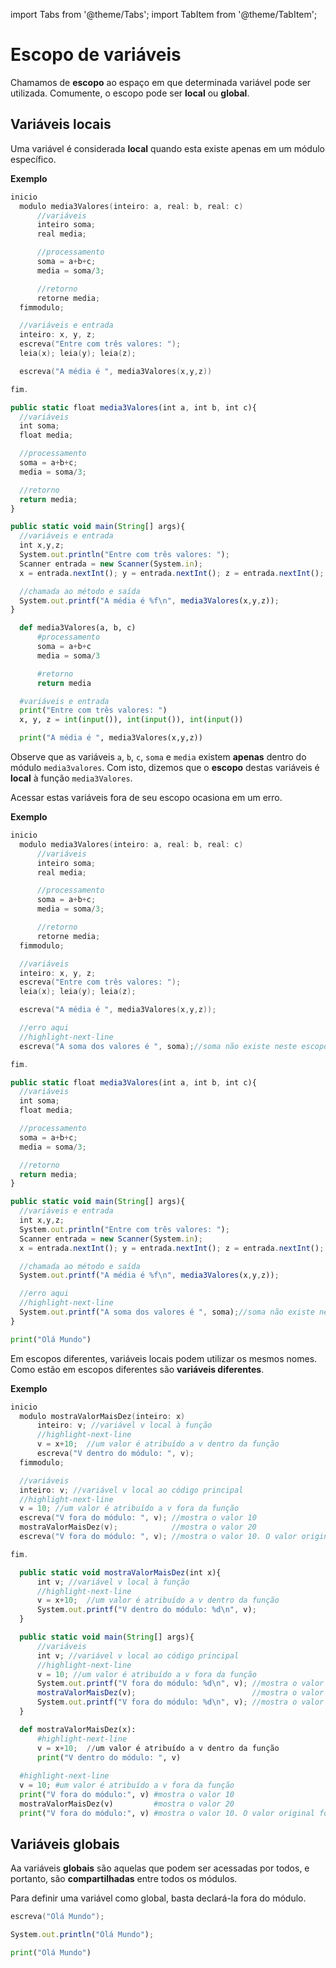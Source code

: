 import Tabs from '@theme/Tabs';
import TabItem from '@theme/TabItem';

# Escopo de variáveis

Chamamos de **escopo** ao espaço em que determinada variável pode ser utilizada. Comumente, o escopo pode ser **local** ou **global**.

## Variáveis locais

Uma variável é considerada **local** quando esta existe apenas em um módulo específico.

**Exemplo**
<Tabs groupId='language'>
  <TabItem value="pseudocodigo" label="Pseudocódigo" default>

  ```c
  inicio
    modulo media3Valores(inteiro: a, real: b, real: c)
        //variáveis
        inteiro soma;
        real media;

        //processamento
        soma = a+b+c;
        media = soma/3;

        //retorno
        retorne media;
    fimmodulo;

    //variáveis e entrada
    inteiro: x, y, z;
    escreva("Entre com três valores: ");
    leia(x); leia(y); leia(z);

    escreva("A média é ", media3Valores(x,y,z))

  fim.
  ```

  </TabItem>
  <TabItem value="java" label="Java">

  ```javascript
  public static float media3Valores(int a, int b, int c){
    //variáveis
    int soma;
    float media;

    //processamento
    soma = a+b+c;
    media = soma/3;

    //retorno
    return media;
  }

  public static void main(String[] args){
    //variáveis e entrada
    int x,y,z;
    System.out.println("Entre com três valores: ");
    Scanner entrada = new Scanner(System.in);
    x = entrada.nextInt(); y = entrada.nextInt(); z = entrada.nextInt();

    //chamada ao método e saída
    System.out.printf("A média é %f\n", media3Valores(x,y,z));
  }
  ```

  </TabItem>
  <TabItem value="python" label="Python">

  ```python
    def media3Valores(a, b, c)
        #processamento
        soma = a+b+c
        media = soma/3

        #retorno
        return media

    #variáveis e entrada
    print("Entre com três valores: ")
    x, y, z = int(input()), int(input()), int(input())

    print("A média é ", media3Valores(x,y,z))
  ```

  </TabItem>
</Tabs>

Observe que as variáveis `a`, `b`, `c`, `soma` e `media` existem **apenas** dentro do módulo `media3valores`. Com isto, dizemos que o **escopo** destas variáveis é **local** à função `media3Valores`.

Acessar estas variáveis fora de seu escopo ocasiona em um erro.

**Exemplo**
<Tabs groupId='language'>
  <TabItem value="pseudocodigo" label="Pseudocódigo" default>

  ```c
  inicio
    modulo media3Valores(inteiro: a, real: b, real: c)
        //variáveis
        inteiro soma;
        real media;

        //processamento
        soma = a+b+c;
        media = soma/3;

        //retorno
        retorne media;
    fimmodulo;

    //variáveis
    inteiro: x, y, z;
    escreva("Entre com três valores: ");
    leia(x); leia(y); leia(z);

    escreva("A média é ", media3Valores(x,y,z));

    //erro aqui
    //highlight-next-line
    escreva("A soma dos valores é ", soma);//soma não existe neste escopo

  fim.
  ```

  </TabItem>
  <TabItem value="java" label="Java">

  ```javascript
  public static float media3Valores(int a, int b, int c){
    //variáveis
    int soma;
    float media;

    //processamento
    soma = a+b+c;
    media = soma/3;

    //retorno
    return media;
  }

  public static void main(String[] args){
    //variáveis e entrada
    int x,y,z;
    System.out.println("Entre com três valores: ");
    Scanner entrada = new Scanner(System.in);
    x = entrada.nextInt(); y = entrada.nextInt(); z = entrada.nextInt();

    //chamada ao método e saída
    System.out.printf("A média é %f\n", media3Valores(x,y,z));

    //erro aqui
    //highlight-next-line
    System.out.printf("A soma dos valores é ", soma);//soma não existe neste escopo
  }
  ```

  </TabItem>
  <TabItem value="python" label="Python">

  ```python
  print("Olá Mundo")
  ```

  </TabItem>
</Tabs>

Em escopos diferentes, variáveis locais podem utilizar os mesmos nomes. Como estão em escopos diferentes são **variáveis diferentes**.

**Exemplo**
<Tabs groupId='language'>
  <TabItem value="pseudocodigo" label="Pseudocódigo" default>

  ```c
  inicio
    modulo mostraValorMaisDez(inteiro: x)
        inteiro: v; //variável v local à função
        //highlight-next-line
        v = x+10;  //um valor é atribuído a v dentro da função
        escreva("V dentro do módulo: ", v);
    fimmodulo;

    //variáveis
    inteiro: v; //variável v local ao código principal
    //highlight-next-line
    v = 10; //um valor é atribuído a v fora da função
    escreva("V fora do módulo: ", v); //mostra o valor 10
    mostraValorMaisDez(v);            //mostra o valor 20
    escreva("V fora do módulo: ", v); //mostra o valor 10. O valor original foi mantido.

  fim.
  ```

  </TabItem>
  <TabItem value="java" label="Java">

  ```javascript
    public static void mostraValorMaisDez(int x){
        int v; //variável v local à função
        //highlight-next-line
        v = x+10;  //um valor é atribuído a v dentro da função
        System.out.printf("V dentro do módulo: %d\n", v);
    }

    public static void main(String[] args){
        //variáveis
        int v; //variável v local ao código principal
        //highlight-next-line
        v = 10; //um valor é atribuído a v fora da função
        System.out.printf("V fora do módulo: %d\n", v); //mostra o valor 10
        mostraValorMaisDez(v);                          //mostra o valor 20
        System.out.printf("V fora do módulo: %d\n", v); //mostra o valor 10. O valor original foi mantido.
    }
  ```

  </TabItem>
  <TabItem value="python" label="Python">

  ```python
    def mostraValorMaisDez(x):
        #highlight-next-line
        v = x+10;  //um valor é atribuído a v dentro da função
        print("V dentro do módulo: ", v)
    
    #highlight-next-line
    v = 10; #um valor é atribuído a v fora da função
    print("V fora do módulo:", v) #mostra o valor 10
    mostraValorMaisDez(v)         #mostra o valor 20
    print("V fora do módulo:", v) #mostra o valor 10. O valor original foi mantido.
  ```

  </TabItem>
</Tabs>


## Variáveis globais

Aa variáveis **globais** são aquelas que podem ser acessadas por todos, e portanto, são **compartilhadas** entre todos os módulos.

Para definir uma variável como global, basta declará-la fora do módulo.

<Tabs groupId='language'>
  <TabItem value="pseudocodigo" label="Pseudocódigo" default>

  ```c
  escreva("Olá Mundo");
  ```

  </TabItem>
  <TabItem value="java" label="Java">

  ```javascript
  System.out.println("Olá Mundo");
  ```

  </TabItem>
  <TabItem value="python" label="Python">

  ```python
  print("Olá Mundo")
  ```

  </TabItem>
</Tabs>